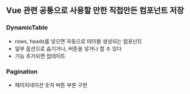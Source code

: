 ## Vue 관련 공통으로 사용할 만한 직접만든 컴포넌트 저장

### DynamicTable
- rows, heads를 넣으면 자동으로 테이블 생성되는 컴포넌트
- 일부 옵션으로 숨기거나, 버튼을 넣거나 할 수 있다
- 기능 추가되면 업데이트

### Pagination
- 페이지네이션 숫자 버튼 부분 구현
